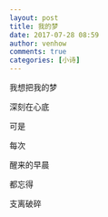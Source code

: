 ```yaml
---
layout: post
title: 我的梦
date: 2017-07-28 08:59
author: venhow
comments: true
categories: [小诗]
---
```

我想把我的梦

深刻在心底

可是

每次

醒来的早晨

都忘得

支离破碎
